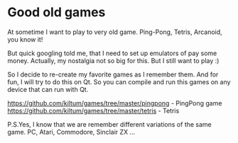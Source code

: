# Good old games

At sometime I want to play to very old game. Ping-Pong, Tetris, Arcanoid, you know it!

But quick googling told me, that I need to set up emulators of pay some money. 
Actually, my nostalgia not so big for this. But I still want to play :)

So I decide to re-create my favorite games as I remember them. And for fun, I will try
to do this on Qt. So you can compile and run this games on any device that can run with Qt. 

https://github.com/kiltum/games/tree/master/pingpong - PingPong game
https://github.com/kiltum/games/tree/master/tetris - Tetris

P.S.Yes, I know that we are 
remember different variations of the same game. PC, Atari, Commodore, Sinclair ZX ...

